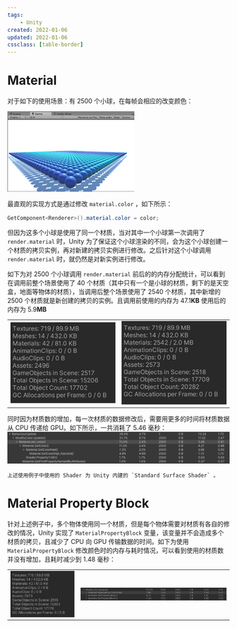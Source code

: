 ```yaml
---
tags:
    - Unity
created: 2022-01-06
updated: 2022-01-06
cssclass: [table-border]
---
```


# Material

对于如下的使用场景：有 2500 个小球，在每帧会相应的改变颜色：

![|500](assets/Unity%20-%20Material%20Property%20Blocks/animated-spheres.gif)

最直观的实现方式是通过修改 `material.color` ，如下所示：

```glsl
GetComponent<Renderer>().material.color = color;
```

但因为这多个小球是使用了同一个材质，当对其中一个小球第一次调用了 `render.material` 时，Unity 为了保证这个小球渲染的不同，会为这个小球创建一个材质的拷贝实例，再对新建的拷贝实例进行修改。之后针对这个小球调用 `render.material` 时，就仍然是对新实例进行修改。

如下为对 2500 个小球调用 `render.material` 前后的的内存分配统计，可以看到在调用前整个场景使用了 40 个材质（其中只有一个是小球的材质，剩下的是天空盒，地面等物体的材质），当调用后整个场景使用了 2540 个材质，其中新增的 2500 个材质就是新创建的拷贝的实例。且调用前使用的内存为 $47.1 \mathbf{KB}$ 使用后的内存为 $5.9 \mathbf{MB}$

|                                                                                       |                                                                                           |
| ------------------------------------------------------------------------------------- | ----------------------------------------------------------------------------------------- |
| ![调用前的材质数和内存](assets/Unity%20-%20Material%20Property%20Blocks/Untitled.png) | ![调用后的材质数和内存](assets/Unity%20-%20Material%20Property%20Blocks/Untitled%201.png) |

同时因为材质数的增加，每一次材质的数据修改后，需要用更多的时间将材质数据从 CPU 传递给 GPU。如下所示，一共消耗了 5.46 毫秒：
![](assets/Unity%20-%20Material%20Property%20Blocks/Untitled%202.png)

```ad-note
上述使用例子中使用的 Shader 为 Unity 内建的 `Standard Surface Shader` 。
```

# Material Property Block

针对上述例子中，多个物体使用同一个材质，但是每个物体需要对材质有各自的修改的情况，Unity 实现了 `MaterialPropertyBlock` 变量，该变量并不会造成多个材质的拷贝，且减少了 CPU 向 GPU 传输数据的时间。如下为使用 `MaterialPropertyBlock` 修改颜色时的内存与耗时情况，可以看到使用的材质数并没有增加，且耗时减少到 1.48 毫秒：

|     |     |
| --- | --- |
|  ![内存消耗](assets/Unity%20-%20Material%20Property%20Blocks/Untitled%203.png)   |   ![CPU 耗时](assets/Unity%20-%20Material%20Property%20Blocks/Untitled%204.png)  |